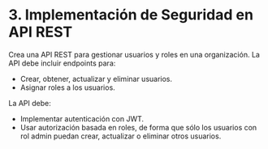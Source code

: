 # 3. Implementación de Seguridad en API REST

Crea una API REST para gestionar usuarios y roles en una organización. La API debe incluir endpoints para:

- Crear, obtener, actualizar y eliminar usuarios. 
- Asignar roles a los usuarios.

La API debe:

- Implementar autenticación con JWT. 
- Usar autorización basada en roles, de forma que sólo los usuarios con rol admin puedan crear, actualizar o eliminar otros usuarios.